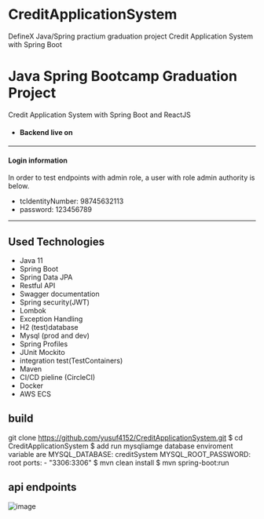 # CreditApplicationSystem
DefineX Java/Spring practium graduation project
Credit Application System with Spring Boot


# Java Spring Bootcamp Graduation Project
Credit Application System with Spring Boot and ReactJS

- #### Backend live on [](http://3.127.150.26:8080/swagger-ui/index.html#/)

---

#### Login information
In order to test endpoints with admin role, a user with role admin authority is below.

- tcIdentityNumber: 98745632113
- password: 123456789

---

## Used Technologies

- Java 11
- Spring Boot
- Spring Data JPA
- Restful API
- Swagger documentation
- Spring security(JWT)
- Lombok
- Exception Handling
- H2 (test)database
- Mysql (prod and dev)
- Spring Profiles
- JUnit Mockito
- integration test(TestContainers)
- Maven
- CI/CD pieline (CircleCI)
- Docker
- AWS ECS

## build 
  git clone https://github.com/yusuf4152/CreditApplicationSystem.git
$ cd CreditApplicationSystem
$ add run mysqliamge database 
enviroment variable are
      MYSQL_DATABASE: creditSystem
      MYSQL_ROOT_PASSWORD: root
          ports:
      - "3306:3306"
$ mvn clean install
$ mvn spring-boot:run

## api endpoints
![image](https://user-images.githubusercontent.com/55889339/220599074-6b20b82b-bb42-43f1-bdc6-ebadecb5bbf5.png)


